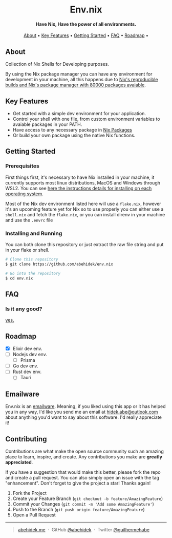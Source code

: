 <h1 align="center">
  <!-- <br> -->
  <!-- [Project's Logo] -->
  <br>
  Env.nix
  <br>
</h1>

<h4 align="center">Have Nix, Have the power of all environments.</h4>

<!-- <p align="center"> [Project's badges] </p> -->

<p align="center">
  <a href="#about">About</a> •
  <a href="#key-features">Key Features</a> •
  <a href="#getting-started">Getting Started</a> •
  <a href="#faq">FAQ</a> •
  <a href="#roadmap">Roadmap</a> •
  <!-- <a href="#support">Support</a> • -->
  <!-- <a href="#license">License</a> -->
</p>

<!-- ![screenshot](screenshots/1.jpg) -->

## About

Collection of Nix Shells for Developing purposes.

By using the Nix package manager you can have any environment for development in your machine, all this happens due to [Nix's reproducible builds and Nix's package manager with 80000 packages avaiable](https://nixos.org/).

## Key Features

- Get started with a simple dev environment for your application.
- Control your shell with one file, from custom environment variables to avaiable packages in your PATH.
- Have access to any necessary package in [Nix Packages](https://search.nixos.org/packages)
- Or build your own package using the native Nix functions.

## Getting Started

### Prerequisites

First things first, it's necessary to have Nix installed in your machine, it currently supports most linux distributions, MacOS and Windows through WSL2. You can see [here the instructions details for installing on each operating system](https://nixos.org/download.html).

Most of the Nix dev environment listed here will use a `flake.nix`, however it's an upcoming feature yet for Nix so to use properly you can either use a `shell.nix` and fetch the `flake.nix`, or you can install direnv in your machine and use the `.envrc` file

### Installing and Running

You can both clone this repository or just extract the raw file string and put in your flake or shell.

```bash
# Clone this repository
$ git clone https://github.com/abehidek/env.nix

# Go into the repository
$ cd env.nix
```

## FAQ

### Is it any good?

[yes.](https://news.ycombinator.com/item?id=3067434)

## Roadmap

- [x] Elixir dev env.
- [ ] Nodejs dev env.
  - [ ] Prisma
- [ ] Go dev env.
- [ ] Rust dev env.
  - [ ] Tauri

## Emailware

Env.nix is an [emailware](https://en.wiktionary.org/wiki/emailware). Meaning, if you liked using this app or it has helped you in any way, I'd like you send me an email at <hidek.abe@outlook.com> about anything you'd want to say about this software. I'd really appreciate it!

## Contributing

Contributions are what make the open source community such an amazing place to learn, inspire, and create. Any contributions you make are **greatly appreciated**.

If you have a suggestion that would make this better, please fork the repo and create a pull request. You can also simply open an issue with the tag "enhancement".
Don't forget to give the project a star! Thanks again!

1. Fork the Project
2. Create your Feature Branch (`git checkout -b feature/AmazingFeature`)
3. Commit your Changes (`git commit -m 'Add some AmazingFeature'`)
4. Push to the Branch (`git push origin feature/AmazingFeature`)
5. Open a Pull Request
<!--

## Support

You can also support us by:

<p align="left">
  <a href="https://www.buymeacoffee.com" target="_blank"><img src="https://www.buymeacoffee.com/assets/img/custom_images/purple_img.png" alt="Buy Me A Coffee" style="height: 41px !important;width: 174px !important;box-shadow: 0px 3px 2px 0px rgba(190, 190, 190, 0.5) !important;-webkit-box-shadow: 0px 3px 2px 0px rgba(190, 190, 190, 0.5) !important;" ></a> &nbsp &nbsp
  <a href="https://www.patreon.com">
    <img src="https://c5.patreon.com/external/logo/become_a_patron_button@2x.png" width="160">
  </a>
</p>

## License

## Acknowledgments

## You may also like...

-->

---

> [abehidek.me](https://abehidek.me) &nbsp;&middot;&nbsp;
> GitHub [@abehidek](https://github.com/abehidek) &nbsp;&middot;&nbsp;
> Twitter [@guilhermehabe](https://twitter.com/guilhermehabe)
